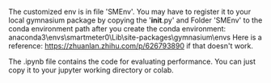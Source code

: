 The customized env is in file 'SMEnv'. You may have to register it to your local gymnasium package by copying the '__init__.py' and Folder 'SMEnv' to the conda environment path after you create the conda environment:
anaconda3\envs\smartmeter0\Lib\site-packages\gymnasium\envs
Here is a reference: https://zhuanlan.zhihu.com/p/626793890 if that doesn't work.

The .ipynb file contains the code for evaluating performance. You can just copy it to your jupyter working directory or colab.
